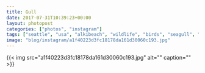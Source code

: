 ```yaml
---
title: Gull
date: 2017-07-31T10:39:23+00:00
layout: photopost
categories: ["photos", "instagram"]
tags: ["seattle", "usa", "alkibeach", "wildlife", "birds", "seagull", "beach", "sand", "sea", "waves"]
image: "blog/instagram/a1f40223d3fc18178da161d30060c193.jpg"
---
```


{{< img src="a1f40223d3fc18178da161d30060c193.jpg" alt="" caption="" >}}



